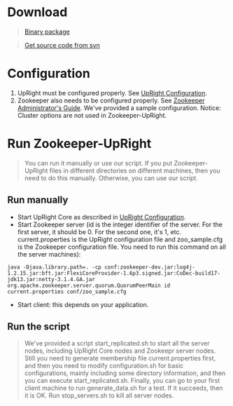 # Download #
> [Binary package](http://upright.googlecode.com/files/zookeeper_upright.tar.gz)

> [Get source code from svn](http://code.google.com/p/upright/source/checkout)

# Configuration #
  1. UpRight must be configured properly. See [UpRight Configuration](UpRightConfigurationExecution.md).
  1. Zookeeper also needs to be configured properly. See [Zookeeper Administrator's Guide](http://hadoop.apache.org/zookeeper/docs/current/zookeeperAdmin.html#sc_configuration). We've provided a sample configuration. Notice: Cluster options are not used in Zookeeper-UpRight.


# Run Zookeeper-UpRight #
> You can run it manually or use our script. If you put Zookeeper-UpRight files in different directories on different machines, then you need to do this manually. Otherwise, you can use our script.
## Run manually ##
  * Start UpRight Core as described in [UpRight Configuration](UpRightConfigurationExecution.md).
  * Start Zookeeper server (id is the integer identifier of the server. For the first server, it should be 0. For the second one, it's 1, etc. current.properties is the UpRight configuration file and zoo\_sample.cfg is the Zookeeper configuration file. You need to run this command on all the server machines):
```
java -Djava.library.path=. -cp conf:zookeeper-dev.jar:log4j-1.2.15.jar:bft.jar:FlexiCoreProvider-1.6p3.signed.jar:CoDec-build17-jdk13.jar:netty-3.1.4.GA.jar
org.apache.zookeeper.server.quorum.QuorumPeerMain id current.properties conf/zoo_sample.cfg
```

  * Start client: this depends on your application.
## Run the script ##
> We've provided a script start\_replicated.sh to start all the server nodes, including UpRight Core nodes and Zookeepr server nodes. Still you need to generate membership file current.properties first, and then you need to modify configuration.sh for basic configurations, mainly including some directory information, and then you can execute start\_replicated.sh. Finally, you can go to your first client machine to run generate\_data.sh for a test. If it succeeds, then it is OK. Run stop\_servers.sh to kill all server nodes.